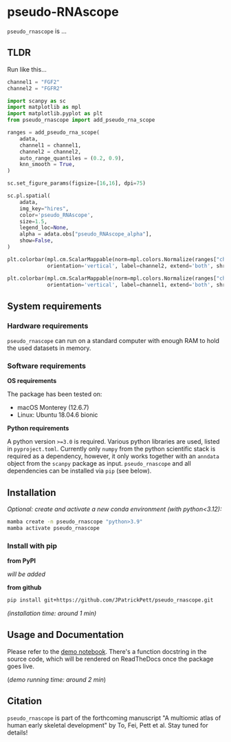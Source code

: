# pseudo-RNAscope

`pseudo_rnascope` is ...

## TLDR

Run like this...

```python
channel1 = "FGF2"
channel2 = "FGFR2"

import scanpy as sc
import matplotlib as mpl
import matplotlib.pyplot as plt
from pseudo_rnascope import add_pseudo_rna_scope

ranges = add_pseudo_rna_scope(
    adata,
    channel1 = channel1,
    channel2 = channel2,
    auto_range_quantiles = (0.2, 0.9),
    knn_smooth = True,
)

sc.set_figure_params(figsize=[16,16], dpi=75)

sc.pl.spatial(
    adata, 
    img_key="hires", 
    color='pseudo_RNAscope', 
    size=1.5,
    legend_loc=None,
    alpha = adata.obs["pseudo_RNAscope_alpha"],
    show=False,
)

plt.colorbar(mpl.cm.ScalarMappable(norm=mpl.colors.Normalize(ranges["channel2_vmin"], ranges["channel2_vmax"]), cmap='Reds'),
             orientation='vertical', label=channel2, extend='both', shrink=0.5, pad=-0.04)

plt.colorbar(mpl.cm.ScalarMappable(norm=mpl.colors.Normalize(ranges["channel1_vmin"], ranges["channel1_vmax"]), cmap='Greens'),
             orientation='vertical', label=channel1, extend='both', shrink=0.5, pad=0.03)
```

## System requirements

### Hardware requirements

`pseudo_rnascope` can run on a standard computer with enough RAM to hold the used datasets in memory.

### Software requirements

**OS requirements**

The package has been tested on:

- macOS Monterey (12.6.7)
- Linux: Ubuntu 18.04.6 bionic

**Python requirements**

A python version `>=3.0` is required. 
Various python libraries are used, listed in `pyproject.toml`. 
Currently only `numpy` from the python scientific stack is required as a dependency, however, it only works together with an `anndata` object from the `scanpy` package as input.
`pseudo_rnascope` and all dependencies can be installed via `pip` (see below).

## Installation

*Optional: create and activate a new conda environment (with python<3.12):*
```bash
mamba create -n pseudo_rnascope "python>3.9"
mamba activate pseudo_rnascope
```

### Install with pip

**from PyPI**

*will be added*

**from github**

```bash
pip install git+https://github.com/JPatrickPett/pseudo_rnascope.git
```

*(installation time: around 1 min)*

## Usage and Documentation

Please refer to the [demo notebook](notebooks/demo.ipynb). There's a function docstring in the source code, which will be rendered on ReadTheDocs once the package goes live.

(*demo running time: around 2 min*)

## Citation

`pseudo_rnascope` is part of the forthcoming manuscript "A multiomic atlas of human early skeletal development" by To, Fei, Pett et al. Stay tuned for details!

